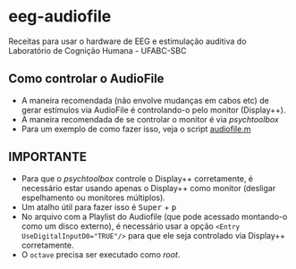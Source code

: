 # eeg-audiofile
Receitas para usar o hardware de EEG e estimulação auditiva do Laboratório de Cognição Humana - UFABC-SBC

## Como controlar o AudioFile

- A maneira recomendada (não envolve mudanças em cabos etc) de gerar estímulos via AudioFile é controlando-o 
pelo monitor (Display++). 
- A maneira recomendada de se controlar o monitor é via _psychtoolbox_
- Para um exemplo de como fazer isso, veja o script [audiofile.m](./psych/audiofile.m)

## IMPORTANTE
- Para que o _psychtoolbox_ controle o Display++ corretamente, é necessário estar usando apenas o Display++ como monitor (desligar espelhamento ou monitores múltiplos).
- Um atalho útil para fazer isso é <kbd>Super</kbd> + <kbd>p</kbd> 
- No arquivo com a Playlist do Audiofile (que pode acessado montando-o como um disco externo), é necessário usar a opção `<Entry UseDigitalInputD0="TRUE"/>` para que ele seja controlado via Display++ corretamente.
- O `octave` precisa ser executado como _root_.

